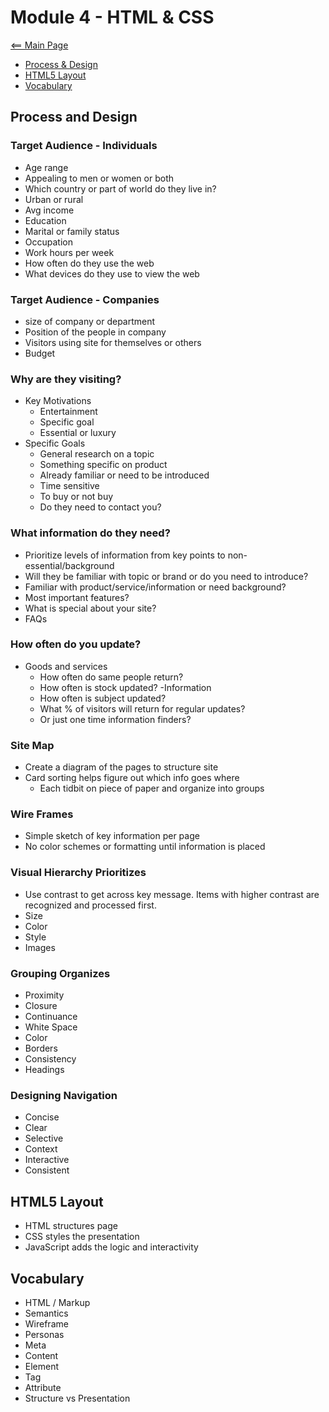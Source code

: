 # Module 4 - HTML & CSS
[<== Main Page](../README.md)

- [Process & Design](#process)
- [HTML5 Layout](#html5)
- [Vocabulary](#vocabulary)

## Process and Design
### Target Audience - Individuals
- Age range
- Appealing to men or women or both
- Which country or part of world do they live in?
- Urban or rural
- Avg income
- Education
- Marital or family status
- Occupation
- Work hours per week
- How often do they use the web
- What devices do they use to view the web

### Target Audience - Companies
- size of company or department
- Position of the people in company
- Visitors using site for themselves or others
- Budget

### Why are they visiting?
- Key Motivations
  - Entertainment
  - Specific goal
  - Essential or luxury
- Specific Goals
  - General research on a topic
  - Something specific on product
  - Already familiar or need to be introduced
  - Time sensitive
  - To buy or not buy
  - Do they need to contact you?

### What information do they need?
- Prioritize levels of information from key points to non-essential/background
- Will they be familiar with topic or brand or do you need to introduce?
- Familiar with product/service/information or need background?
- Most important features?
- What is special about your site?
- FAQs

### How often do you update?
- Goods and services
  - How often do same people return?
  - How often is stock updated?
-Information
  - How often is subject updated?
  - What % of visitors will return for regular updates? 
  - Or just one time information finders?

### Site Map
- Create a diagram of the pages to structure site
- Card sorting helps figure out which info goes where
  - Each tidbit on piece of paper and organize into groups

### Wire Frames
- Simple sketch of key information per page
- No color schemes or formatting until information is placed

### Visual Hierarchy Prioritizes
- Use contrast to get across key message. Items with higher contrast are recognized and processed first.
- Size
- Color
- Style
- Images

### Grouping Organizes
- Proximity
- Closure
- Continuance
- White Space
- Color
- Borders
- Consistency
- Headings

### Designing Navigation
- Concise
- Clear
- Selective
- Context
- Interactive
- Consistent

## HTML5 Layout
- HTML structures page
- CSS styles the presentation
- JavaScript adds the logic and interactivity


## Vocabulary
- HTML / Markup
- Semantics
- Wireframe
- Personas
- Meta
- Content
- Element
- Tag
- Attribute
- Structure vs Presentation

